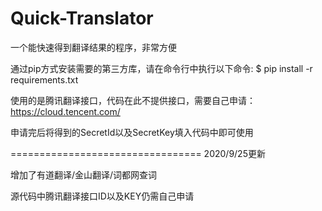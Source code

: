 # Quick-Translator

一个能快速得到翻译结果的程序，非常方便

通过pip方式安装需要的第三方库，请在命令行中执行以下命令:
$ pip install -r requirements.txt

使用的是腾讯翻译接口，代码在此不提供接口，需要自己申请：https://cloud.tencent.com/

申请完后将得到的SecretId以及SecretKey填入代码中即可使用

================================= 2020/9/25更新

增加了有道翻译/金山翻译/词都网查词

源代码中腾讯翻译接口ID以及KEY仍需自己申请
